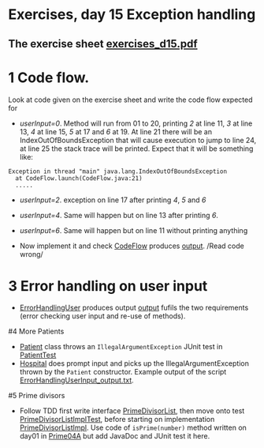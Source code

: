 # Exercises, day 15 Exception handling

## The exercise sheet [exercises_d15.pdf](exercises_d15.pdf) 

# 1 Code flow.
Look at code given on the exercise sheet and write the code flow expected for
* *userInput=0*. Method will run from 01 to 20, printing *2* at line 11, *3* at line 13, 
  *4* at line 15, *5* at 17 and *6* at 19.
  At line 21 there will be an IndexOutOfBoundsException that will cause execution to jump 
  to line 24, at line 25 the stack trace will be printed. Expect that it will be something like:

```
Exception in thread "main" java.lang.IndexOutOfBoundsException
  at CodeFlow.launch(CodeFlow.java:21)
  .....
```

* *userInput=2*. exception on line 17 after printing *4*, *5* and *6*
* *userInput=4*. Same will happen but on line 13 after printing *6*.
* *userInput=6*. Same will happen but on line 11 without printing anything


* Now implement it and check [CodeFlow](src/e01codeflow/CodeFlow.java)
  produces [output](CodeFlow_out.txt). /Read code wrong/ 


# 3 Error handling on user input
* [ErrorHandlingUser](src/e03ErrorHandlingUserInput/ErrorHandlingUser.java) produces output
[output](ErrorHandlingUserInput_output.txt) fufils the two requirements (error checking user input and
re-use of methods).

#4 More Patients

* [Patient](src/e04morepatients/Patient.java) class throws an `IllegalArgumentException` JUnit test in 
[PatientTest](src/e04morepatients/PatientTest.java)
* [Hospital](src/e04morepatients/Hospital.java) does prompt input and 
picks up the IllegalArgumentException thrown by the  `Patient` constructor. Example output of the
script [ErrorHandlingUserInput_output.txt](ErrorHandlingUserInput_output.txt).


#5 Prime divisors
* Follow TDD first write interface [PrimeDivisorList](src/e05primedivisorlist/PrimeDivisorList.java), 
  then move onto test [PrimeDivisorListImplTest](src/e05primedivisorlist/PrimeDivisorListImplTest.java),
  before starting on implementation [PrimeDivisorListImpl](src/e05primedivisorlist/PrimeDivisorListImpl.java).
  Use code of `isPrime(number)` method written on day01 in [Prime04A](../day01/Prime04A.java) but 
  add JavaDoc and JUnit test it here.

